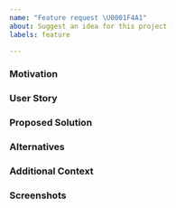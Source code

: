 ```yaml
---
name: "Feature request \U0001F4A1"
about: Suggest an idea for this project
labels: feature

---
```


### Motivation
<!-- A clear and concise description of what the motivation for the new feature is, and what problem it is solving. -->


### User Story
<!-- A clear description of the User Stories that should be achieved by the new feature. The User Stories should follow this pattern: 
As a [type of user] I want [goals or objectives] so that [values or benefits]. -->


### Proposed Solution
<!-- A clear and concise description of the feature you would like to add, and how it solves the motivating problem. -->


### Alternatives
<!-- A clear and concise description of any alternative solutions or features you've considered, and why you're proposed solution is better. -->


### Additional Context
<!-- Add any other background information about the feature request here. -->


### Screenshots
<!-- If the feature requires an implementation of templates, please add at least one screenshot of the requested template from our Figma design file -->

